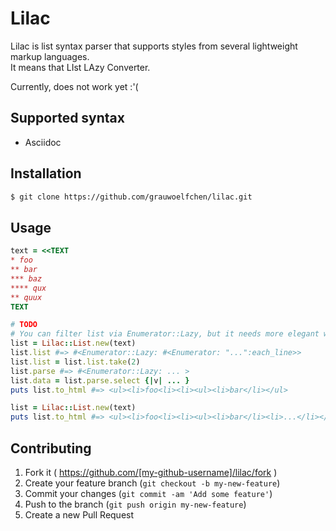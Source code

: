 # Lilac

Lilac is list syntax parser that supports styles from several lightweight markup languages.  
It means that LIst LAzy Converter.

Currently, does not work yet :'(

## Supported syntax

* Asciidoc

## Installation

```sh
$ git clone https://github.com/grauwoelfchen/lilac.git
```

## Usage

```ruby
text = <<TEXT
* foo
** bar
*** baz
**** qux
** quux
TEXT

# TODO
# You can filter list via Enumerator::Lazy, but it needs more elegant way
list = Lilac::List.new(text)
list.list #=> #<Enumerator::Lazy: #<Enumerator: "...":each_line>>
list.list = list.list.take(2)
list.parse #=> #<Enumerator::Lazy: ... >
list.data = list.parse.select {|v| ... }
puts list.to_html #=> <ul><li>foo<li><li><ul><li>bar</li></ul>

list = Lilac::List.new(text)
puts list.to_html #=> <ul><li>foo<li><li><ul><li>bar</li><li>...</li></ul></li></ul>
```

## Contributing

1. Fork it ( https://github.com/[my-github-username]/lilac/fork )
2. Create your feature branch (`git checkout -b my-new-feature`)
3. Commit your changes (`git commit -am 'Add some feature'`)
4. Push to the branch (`git push origin my-new-feature`)
5. Create a new Pull Request
